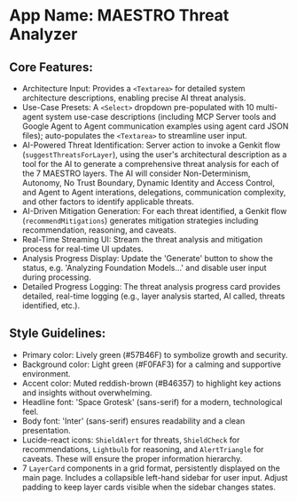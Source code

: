 # **App Name**: MAESTRO Threat Analyzer

## Core Features:

- Architecture Input: Provides a `<Textarea>` for detailed system architecture descriptions, enabling precise AI threat analysis.
- Use-Case Presets: A `<Select>` dropdown pre-populated with 10 multi-agent system use-case descriptions (including MCP Server tools and Google Agent to Agent communication examples using agent card JSON files); auto-populates the `<Textarea>` to streamline user input.
- AI-Powered Threat Identification: Server action to invoke a Genkit flow (`suggestThreatsForLayer`), using the user's architectural description as a tool for the AI to generate a comprehensive threat analysis for each of the 7 MAESTRO layers. The AI will consider Non-Determinism, Autonomy, No Trust Boundary, Dynamic Identity and Access Control, and Agent to Agent interations, delegations, communication complexity, and other factors to identify applicable threats.
- AI-Driven Mitigation Generation: For each threat identified, a Genkit flow (`recommendMitigations`) generates mitigation strategies including recommendation, reasoning, and caveats.
- Real-Time Streaming UI: Stream the threat analysis and mitigation process for real-time UI updates.
- Analysis Progress Display: Update the 'Generate' button to show the status, e.g. 'Analyzing Foundation Models...' and disable user input during processing.
- Detailed Progress Logging: The threat analysis progress card provides detailed, real-time logging (e.g., layer analysis started, AI called, threats identified, etc.).

## Style Guidelines:

- Primary color: Lively green (#57B46F) to symbolize growth and security.
- Background color: Light green (#F0FAF3) for a calming and supportive environment.
- Accent color: Muted reddish-brown (#B46357) to highlight key actions and insights without overwhelming.
- Headline font: 'Space Grotesk' (sans-serif) for a modern, technological feel.
- Body font: 'Inter' (sans-serif) ensures readability and a clean presentation.
- Lucide-react icons: `ShieldAlert` for threats, `ShieldCheck` for recommendations, `Lightbulb` for reasoning, and `AlertTriangle` for caveats. These will ensure the proper information hierarchy.
- 7 `LayerCard` components in a grid format, persistently displayed on the main page. Includes a collapsible left-hand sidebar for user input. Adjust padding to keep layer cards visible when the sidebar changes states.